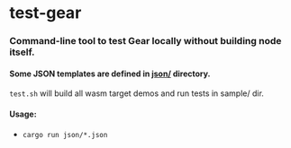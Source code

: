 # test-gear
### Command-line tool to test Gear locally without building node itself.

#### Some JSON templates are defined in [json/](https://github.com/gear-tech/test-gear/tree/master/json "json/") directory.
`test.sh` will build all wasm target demos and run tests in sample/ dir.
#### Usage:
- `cargo run json/*.json`
